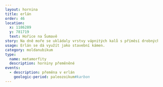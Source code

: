 ```yaml
---
layout: hornina
title: erlán
order: 46
location:
  x: 1186289
  y: 781719
  text: Hořice na Šumavě
story: Na dně moře se ukládaly vrstvy vápnitých kalů s příměsí drobných úlomků hornin, které do moře přinášely řeky z pevniny. Vznikl nečistý vápenec. Později, při variském vrásnění byl vápenec zatlačen hluboko pod povrch Země, kde je velký tlak a vysoká teplota. Ve změněných podmínkách začaly růst krystaly kalcitu a silikátů. Pokud ve vápenci byly nějaké fosílie, při růstu krystalů se  zničily.
usage: Erlán se dá využít jako stavební kámen.
category: moldanubikum
type:
  name: metamorfity
  description: horniny přeměněné
events:
  - description: přeměna v erlán
    geologic-period: paleozoikum#karbon
---
```


